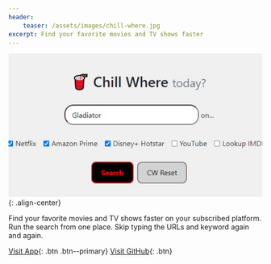 ```yaml
---
header:
    teaser: /assets/images/chill-where.jpg
excerpt: Find your favorite movies and TV shows faster
---
```

![](/assets/images/chill-where.jpg){: .align-center}

Find your favorite movies and TV shows faster on your subscribed platform. Run the search from one place. Skip typing the URLs and keyword again and again.

[Visit App](https://www.minimalcave.com/chillwhere){: .btn .btn--primary}
[Visit GitHub](https://github.com/anilgeorge04/chillwhere){: .btn}

